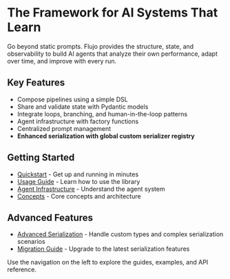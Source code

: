# The Framework for AI Systems That Learn

Go beyond static prompts. Flujo provides the structure, state, and observability to build AI agents that analyze their own performance, adapt over time, and improve with every run.

## Key Features

- Compose pipelines using a simple DSL
- Share and validate state with Pydantic models
- Integrate loops, branching, and human-in-the-loop patterns
- Agent infrastructure with factory functions
- Centralized prompt management
- **Enhanced serialization with global custom serializer registry**

## Getting Started

- [Quickstart](quickstart.md) - Get up and running in minutes
- [Usage Guide](usage.md) - Learn how to use the library
- [Agent Infrastructure](agent_infrastructure.md) - Understand the agent system
- [Concepts](concepts.md) - Core concepts and architecture

## Advanced Features

- [Advanced Serialization](cookbook/advanced_serialization.md) - Handle custom types and complex serialization scenarios
- [Migration Guide](migration/v0.7.0.md) - Upgrade to the latest serialization features

Use the navigation on the left to explore the guides, examples, and API reference.
